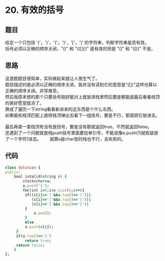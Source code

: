 # 20. 有效的括号
## 题目
给定一个只包括 '('，')'，'{'，'}'，'['，']' 的字符串，判断字符串是否有效。      
括号必须以正确的顺序关闭，"()" 和 "()[]{}" 是有效的但是 "(]" 和 "([)]" 不是。      
## 思路
这道题题目很简单，实际做起来就让人很生气了。    
题目描述的是必须以正确的顺序关闭，我并没有读到它的意思是“([])”这样也算以正确的顺序关闭。非常难受。    
然后我原本想的那个只要括号刚好能对上就放进栈里然后要是都能就最后看看栈顶的美好愿望就凉了。       
换成了遍历一下string看看新进来的这东西是个什么东西。                         
如果能和栈顶匹配上就把栈顶弹出去看下一组括号，要是不行，那就把它放进去。                   
最后再查一查栈顶有没有放括号，要是没有那就返回true，不然就返回false。            
还遇到了一个问题就是栈push括号里面要加单引号，不能说像a.push(1)就假装放了一个字符1进去。      
就算a是char型的栈也不行，会失败的。         
## 代码
```ruby
class Solution {
public:
    bool isValid(string s) {
        stack<char>a;
        a.push('1');
        for(int i=0;i<s.size();i++){
         if((s[i]==')'&&a.top()=='(')||
            (s[i]==']'&&a.top()=='[')||
            (s[i]=='}'&&a.top()=='{')) 
         {
             a.pop();
         }
         else
         a.push(s[i]);
     }
     if(a.top()=='1')
         return true;
     return false;
    }
};
```
